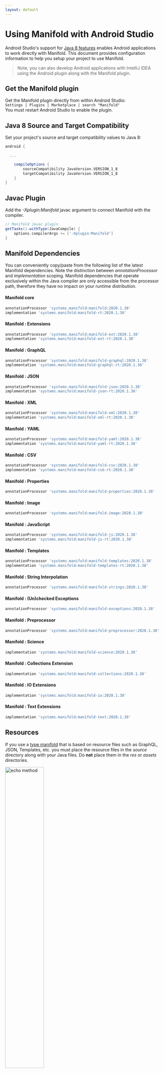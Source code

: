 ```yaml
---
layout: default
---
```


# Using Manifold with Android Studio

Android Studio's support for [Java 8 features](https://developer.android.com/studio/write/java8-support.html) enables
Android applications to work directly with Manifold. This document provides configuration information to help you setup
your project to use Manifold.

>Note, you can also develop Android applications with IntelliJ IDEA using the Android plugin along with the Manifold
>plugin. 

## Get the Manifold plugin
Get the Manifold plugin directly from within Android Studio:
<br>
`Settings | Plugins | Marketplace | search "Manifold"`
<br>
You must restart Android Studio to enable the plugin. 
 
## Java 8 Source and Target Compatibility 
Set your project's source and target compatibility values to Java 8:

```groovy
android {

  ...

    compileOptions {
        sourceCompatibility JavaVersion.VERSION_1_8
        targetCompatibility JavaVersion.VERSION_1_8
    }
}
```

## Javac Plugin
Add the *-Xplugin:Manifold* javac argument to connect Manifold with the compiler.

```groovy
// Manifold Javac plugin
getTasks().withType(JavaCompile) {
    options.compilerArgs += ['-Xplugin:Manifold']
}
```    

## Manifold Dependencies
You can conveniently copy/paste from the following list of the latest Manifold dependencies. Note the distinction
between *annotationProcessor* and *implementation* scoping. Manifold dependencies that operate exclusively within the
Java compiler are only accessible from the processor path, therefore they have no impact on your runtime distribution.

#### Manifold core
```groovy
annotationProcessor 'systems.manifold:manifold:2020.1.38'
implementation 'systems.manifold:manifold-rt:2020.1.38'
```
#### Manifold : Extensions
```groovy
annotationProcessor 'systems.manifold:manifold-ext:2020.1.38'
implementation 'systems.manifold:manifold-ext-rt:2020.1.38'
```
#### Manifold : GraphQL
```groovy
annotationProcessor 'systems.manifold:manifold-graphql:2020.1.38'
implementation 'systems.manifold:manifold-graphql-rt:2020.1.38'
```
#### Manifold : JSON
```groovy
annotationProcessor 'systems.manifold:manifold-json:2020.1.38'
implementation 'systems.manifold:manifold-json-rt:2020.1.38'
```
#### Manifold : XML
```groovy
annotationProcessor 'systems.manifold:manifold-xml:2020.1.38'
implementation 'systems.manifold:manifold-xml-rt:2020.1.38'
```
#### Manifold : YAML
```groovy
annotationProcessor 'systems.manifold:manifold-yaml:2020.1.38'
implementation 'systems.manifold:manifold-yaml-rt:2020.1.38'
```
#### Manifold : CSV
```groovy
annotationProcessor 'systems.manifold:manifold-csv:2020.1.38'
implementation 'systems.manifold:manifold-csb-rt:2020.1.38'
```
#### Manifold : Properties
```groovy
annotationProcessor 'systems.manifold:manifold-properties:2020.1.38'
```
#### Manifold : Image
```groovy
annotationProcessor 'systems.manifold:manifold-image:2020.1.38'
```
#### Manifold : JavaScript
```groovy
annotationProcessor 'systems.manifold:manifold-js:2020.1.38'
implementation 'systems.manifold:manifold-js-rt:2020.1.38'
```
#### Manifold : Templates
```groovy
annotationProcessor 'systems.manifold:manifold-templates:2020.1.38'
implementation 'systems.manifold:manifold-templates-rt:2020.1.38'
```
#### Manifold : String Interpolation
```groovy
annotationProcessor 'systems.manifold:manifold-strings:2020.1.38'
```
#### Manifold : (Un)checked Exceptions
```groovy
annotationProcessor 'systems.manifold:manifold-exceptions:2020.1.38'
```
#### Manifold : Preprocessor
```groovy
annotationProcessor 'systems.manifold:manifold-preprocessor:2020.1.38'
```
#### Manifold : Science
```groovy
implementation 'systems.manifold:manifold-science:2020.1.38'
```
#### Manifold : Collections Extension
```groovy
implementation 'systems.manifold:manifold-collections:2020.1.38'
```
#### Manifold : IO Extensions
```groovy
implementation 'systems.manifold:manifold-io:2020.1.38'
```
#### Manifold : Text Extensions
```groovy
implementation 'systems.manifold:manifold-text:2020.1.38'
```

## Resources

If you use a [type manifold](https://github.com/manifold-systems/manifold/tree/master/manifold-core-parent/manifold#the-big-picture)
that is based on resource files such as GraphQL, JSON, Templates, etc. you must place the resource files in the 
*source* directory along with your Java files.  Do **not** place them in the *res* or *assets* directories.
 
<p><img src="http://manifold.systems/images/android_resources.png" alt="echo method" width="50%" height="50%"/></p> 

